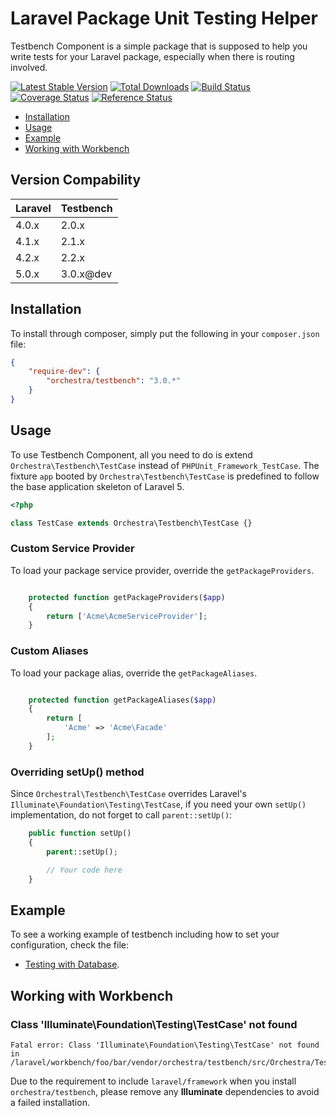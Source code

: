 Laravel Package Unit Testing Helper
==============

Testbench Component is a simple package that is supposed to help you write tests for your Laravel package, especially when there is routing involved.

[![Latest Stable Version](https://poser.pugx.org/orchestra/testbench/v/stable.png)](https://packagist.org/packages/orchestra/testbench)
[![Total Downloads](https://poser.pugx.org/orchestra/testbench/downloads.png)](https://packagist.org/packages/orchestra/testbench)
[![Build Status](https://travis-ci.org/orchestral/testbench.svg?branch=master)](https://travis-ci.org/orchestral/testbench)
[![Coverage Status](https://coveralls.io/repos/orchestral/testbench/badge.png?branch=master)](https://coveralls.io/r/orchestral/testbench?branch=master)
[![Reference Status](https://www.versioneye.com/php/orchestra:testbench/reference_badge.svg?style=flat)](https://www.versioneye.com/php/orchestra:testbench/references)

* [Installation](#installation)
* [Usage](#usage)
* [Example](#example)
* [Working with Workbench](#working-with-workbench)

## Version Compability

 Laravel  | Testbench
:---------|:----------
 4.0.x    | 2.0.x
 4.1.x    | 2.1.x
 4.2.x    | 2.2.x
 5.0.x    | 3.0.x@dev

## Installation

To install through composer, simply put the following in your `composer.json` file:

```json
{
	"require-dev": {
		"orchestra/testbench": "3.0.*"
	}
}
```


## Usage

To use Testbench Component, all you need to do is extend `Orchestra\Testbench\TestCase` instead of `PHPUnit_Framework_TestCase`. The fixture `app` booted by `Orchestra\Testbench\TestCase` is predefined to follow the base application skeleton of Laravel 5.

```php
<?php

class TestCase extends Orchestra\Testbench\TestCase {}

```

### Custom Service Provider

To load your package service provider, override the `getPackageProviders`.

```php

	protected function getPackageProviders($app)
	{
		return ['Acme\AcmeServiceProvider'];
	}
```

### Custom Aliases

To load your package alias, override the `getPackageAliases`.

```php

	protected function getPackageAliases($app)
	{
		return [
			'Acme' => 'Acme\Facade'
		];
	}
```

### Overriding setUp() method

Since `Orchestral\Testbench\TestCase` overrides Laravel's `Illuminate\Foundation\Testing\TestCase`, if you need your own `setUp()` implementation, do not forget to call `parent::setUp()`:

```php
    public function setUp()
    {
    	parent::setUp();

    	// Your code here
    }
```

## Example

To see a working example of testbench including how to set your configuration, check the file:

* [Testing with Database](tests/DatabaseFixtureTest.php).

## Working with Workbench

### Class 'Illuminate\Foundation\Testing\TestCase' not found

	Fatal error: Class 'Illuminate\Foundation\Testing\TestCase' not found in /laravel/workbench/foo/bar/vendor/orchestra/testbench/src/Orchestra/Testbench/TestCase.php

Due to the requirement to include `laravel/framework` when you install `orchestra/testbench`, please remove any **Illuminate** dependencies to avoid a failed installation.
